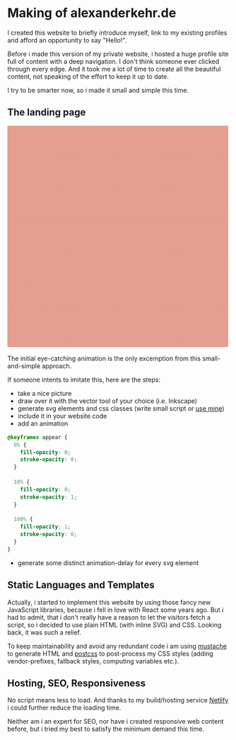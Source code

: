 # Making of alexanderkehr.de

I created this website to briefly introduce myself, link to my existing profiles and afford an opportunity to say "Hello!".

Before i made this version of my private website, i hosted a huge profile site full of content with a deep navigation. I don't think someone ever clicked through every edge. And it took me a lot of time to create all the beautiful content, not speaking of the effort to keep it up to date.

I try to be smarter now, so i made it small and simple this time.

## The landing page

![polyalex animation gif](./polyalex_500.gif)

The initial eye-catching animation is the only excemption from this small-and-simple approach.

If someone intents to imitate this, here are the steps:

- take a nice picture
- draw over it with the vector tool of your choice (i.e. Inkscape)
- generate svg elements and css classes (write small script or [use mine](./generateJsonAndCss.py))
- include it in your website code
- add an animation

```css
@keyframes appear {
  0% {
    fill-opacity: 0;
    stroke-opacity: 0;
  }

  10% {
    fill-opacity: 0;
    stroke-opacity: 1;
  }

  100% {
    fill-opacity: 1;
    stroke-opacity: 0;
  }
}
```

- generate some distinct animation-delay for every svg element

## Static Languages and Templates

Actually, i started to implement this website by using those fancy new JavaScript libraries, because i fell in love with React some years ago. But i had to admit, that i don't really have a reason to let the visitors fetch a script, so i decided to use plain HTML (with inline SVG) and CSS. Looking back, it was such a relief.

To keep maintainability and avoid any redundant code i am using [mustache](https://github.com/janl/mustache.js) to generate HTML and [postcss](https://github.com/postcss/postcss) to post-process my CSS styles (adding vendor-prefixes, fallback styles, computing variables etc.).

## Hosting, SEO, Responsiveness

No script means less to load. And thanks to my build/hosting service [Netlify](https://www.netlify.com/) i could further reduce the loading time.

Neither am i an expert for SEO, nor have i created responsive web content before, but i tried my best to satisfy the minimum demand this time.

